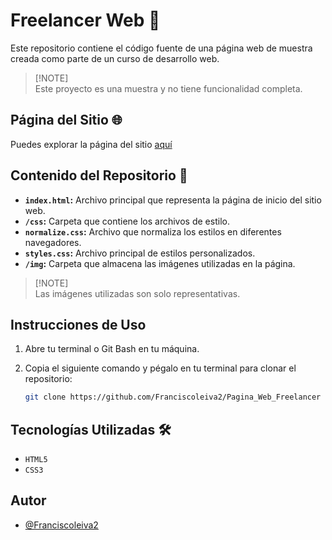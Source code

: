 # Freelancer Web 🚀

Este repositorio contiene el código fuente de una página web de muestra creada como parte de un curso de desarrollo web.

> [!NOTE]\
> Este proyecto es una muestra y no tiene funcionalidad completa.

## Página del Sitio 🌐

Puedes explorar la página del sitio [aquí](https://freelancerfranleiva.netlify.app/) 

## Contenido del Repositorio 📂

- **`index.html`:** Archivo principal que representa la página de inicio del sitio web.
- **`/css`:** Carpeta que contiene los archivos de estilo.
- **`normalize.css`:** Archivo que normaliza los estilos en diferentes navegadores.
- **`styles.css`:** Archivo principal de estilos personalizados.
- **`/img`:** Carpeta que almacena las imágenes utilizadas en la página.

> [!NOTE]\
> Las imágenes utilizadas son solo representativas.

##  Instrucciones de Uso 

1. Abre tu terminal o Git Bash en tu máquina.

2. Copia el siguiente comando y pégalo en tu terminal para clonar el repositorio:

   ```bash
   git clone https://github.com/Franciscoleiva2/Pagina_Web_Freelancer

## Tecnologías Utilizadas 🛠️

- `HTML5`
- `CSS3`

## Autor

- [@Franciscoleiva2](https://github.com/Franciscoleiva2)

